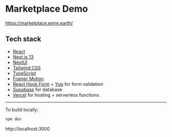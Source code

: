 # Marketplace Demo

https://marketplace.emre.earth/

## Tech stack

- [React](https://reactjs.org)
- [Next.js 13](https://nextjs.org/docs/getting-started)
- [NextUI](https://nextui.org)
- [Tailwind CSS](https://tailwindcss.com)
- [TypeScript](https://www.typescriptlang.org)
- [Framer Motion](https://www.framer.com/motion)
- [React Hook Form](https://react-hook-form.com) + [Yup](https://github.com/jquense/yup) for form validation
- [Supabase](https://supabase.com/) for database
- [Vercel](https://vercel.com/) for hosting + serverless functions

---

To build locally:

```sh
npm dev
```

http://localhost:3000
